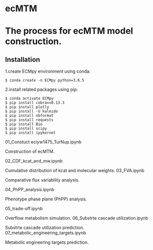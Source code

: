 # ecMTM
# The process for ecMTM model construction.
## Installation
1.create ECMpy environment using conda:
```
$ conda create -n ECMpy python=3.6.5
```
2.install related packages using pip:
```
$ conda activate ECMpy
$ pip install cobra==0.13.3
$ pip install plotly
$ pip install -U kaleido
$ pip install nbformat
$ pip install requests
$ pip install Bio
$ pip install scipy
$ pip install ipykernel
```

01_Constuct eciyw1475_TurNup.ipynb

Construction of ecMTM.

02_CDF_kcat_and_mw.ipynb

Cumulative distribution of kcat and molecular weights.
03_FVA.ipynb

Comparative flux variability analysis.

04_PhPP_analysis.ipynb

Phenotype phase plane (PhPP) analysis.

05_trade-off.ipynb

Overflow metabolism simulation.
06_Substrte cascade utilization.ipynb

Substrte cascade utilization prediction.
07_metabolic_engineering_targets.ipynb

Metabolic engineering targets prediction.
